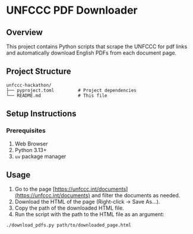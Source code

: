 # UNFCCC PDF Downloader

## Overview
This project contains Python scripts that scrape the UNFCCC for pdf links and automatically download English PDFs from each document page.

## Project Structure
```
unfccc-hackathon/
├── pyproject.toml         # Project dependencies
└── README.md              # This file
```

## Setup Instructions

### Prerequisites
1. Web Browser
2. Python 3.13+
3. `uv` package manager

## Usage

1. Go to the page [https://unfccc.int/documents](https://unfccc.int/documents) and filter the documents as needed.
2. Download the HTML of the page (Right-click -> Save As...).
3. Copy the path of the downloaded HTML file.
4. Run the script with the path to the HTML file as an argument:
```bash
./download_pdfs.py path/to/downloaded_page.html
```